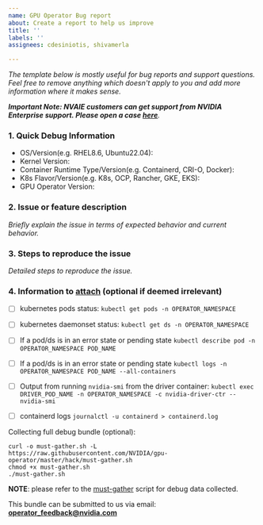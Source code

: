 ```yaml
---
name: GPU Operator Bug report
about: Create a report to help us improve
title: ''
labels: ''
assignees: cdesiniotis, shivamerla

---
```


_The template below is mostly useful for bug reports and support questions. Feel free to remove anything which doesn't apply to you and add more information where it makes sense._

_**Important Note: NVAIE customers can get support from NVIDIA Enterprise support. Please open a case [here](https://enterprise-support.nvidia.com/s/create-case)**._


### 1. Quick Debug Information
* OS/Version(e.g. RHEL8.6, Ubuntu22.04):
* Kernel Version:
* Container Runtime Type/Version(e.g. Containerd, CRI-O, Docker):
* K8s Flavor/Version(e.g. K8s, OCP, Rancher, GKE, EKS):
* GPU Operator Version:


### 2. Issue or feature description
_Briefly explain the issue in terms of expected behavior and current behavior._

### 3. Steps to reproduce the issue
_Detailed steps to reproduce the issue._

### 4. Information to [attach](https://help.github.com/articles/file-attachments-on-issues-and-pull-requests/) (optional if deemed irrelevant)

 - [ ] kubernetes pods status: `kubectl get pods -n OPERATOR_NAMESPACE`
 - [ ] kubernetes daemonset status: `kubectl get ds -n OPERATOR_NAMESPACE`
 - [ ] If a pod/ds is in an error state or pending state `kubectl describe pod -n OPERATOR_NAMESPACE POD_NAME`
 - [ ] If a pod/ds is in an error state or pending state `kubectl logs -n OPERATOR_NAMESPACE POD_NAME --all-containers`
 - [ ] Output from running `nvidia-smi` from the driver container: `kubectl exec DRIVER_POD_NAME -n OPERATOR_NAMESPACE -c nvidia-driver-ctr -- nvidia-smi`
 - [ ] containerd logs `journalctl -u containerd > containerd.log`


Collecting full debug bundle (optional):

```
curl -o must-gather.sh -L https://raw.githubusercontent.com/NVIDIA/gpu-operator/master/hack/must-gather.sh 
chmod +x must-gather.sh
./must-gather.sh
```
**NOTE**: please refer to the [must-gather](https://raw.githubusercontent.com/NVIDIA/gpu-operator/master/hack/must-gather.sh) script for debug data collected.

This bundle can be submitted to us via email: **operator_feedback@nvidia.com**
